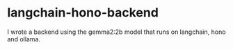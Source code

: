 # langchain-hono-backend
 I wrote a backend using the gemma2:2b model that runs on langchain, hono and ollama.
